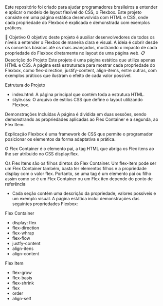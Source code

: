 Este repositório foi criado para ajudar programadores brasileiros a entender e aplicar o modelo de layout flexível do CSS, o Flexbox. Este projeto consiste em uma página estática desenvolvida com HTML e CSS, onde cada propriedade do Flexbox é explicada e demonstrada com exemplos práticos.

🎯 Objetivo
O objetivo deste projeto é auxiliar desenvolvedores de todos os níveis a entender o Flexbox de maneira clara e visual. A ideia é cobrir desde os conceitos básicos até os mais avançados, mostrando o impacto de cada propriedade do Flexbox diretamente no layout de uma página web.
📋 Descrição do Projeto
Este projeto é uma página estática que utiliza apenas HTML e CSS. A página está estruturada para mostrar cada propriedade do Flexbox, como flex-direction, justify-content, align-items, entre outras, com exemplos práticos que ilustram o efeito de cada valor possível.

Estrutura do Projeto
* index.html: A página principal que contém toda a estrutura HTML.
* style.css: O arquivo de estilos CSS que define o layout utilizando Flexbox.


Demonstrações Incluídas
A página é dividida em duas sessões, sendo demonstrando as propriedades aplicadas ao Flex Container e a segunda, ao Flex Item. 

Explicação
Flexbox é uma framework de CSS que permite o programador posicionar os elementos da forma adaptativa e prática.  

O Flex Container é o elemento pai, a tag HTML que abriga os Flex itens ao lhe ser atribuido no CSS display:flex.

Os Flex Itens são os filhos diretos do Flex Container. Um flex-item pode ser um Flex Container também, basta ter elementos filhos e a propriedade display com o valor flex. Portanto, se uma tag é um elemento pai ou filho assim como se é um Flex Container ou um Flex iten depende do ponto de referência 

* Cada seção contém uma descrição da propriedade, valores possíveis e um exemplo visual.
A página estática inclui demonstrações  das seguintes propriedades Flexbox:

Flex Container 
* display: flex
* flex-direction
* flex-whrap
* flex-flow
* justfy-content
* align-itens
* align-content

Flex Item
* flex-grow
* flex-basis
* flex-shrink
* flex
* order 
* align-self

